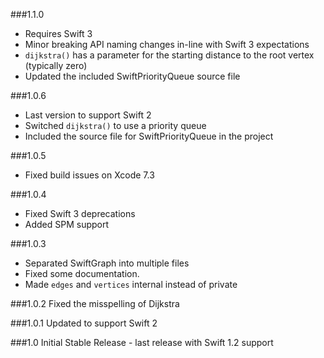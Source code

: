 ###1.1.0
- Requires Swift 3
- Minor breaking API naming changes in-line with Swift 3 expectations
- `dijkstra()` has a parameter for the starting distance to the root vertex (typically zero)
- Updated the included SwiftPriorityQueue source file

###1.0.6
- Last version to support Swift 2
- Switched `dijkstra()` to use a priority queue
- Included the source file for SwiftPriorityQueue in the project

###1.0.5
- Fixed build issues on Xcode 7.3

###1.0.4
- Fixed Swift 3 deprecations
- Added SPM support

###1.0.3
- Separated SwiftGraph into multiple files 
- Fixed some documentation.
- Made `edges` and `vertices` internal instead of private

###1.0.2
Fixed the misspelling of Dijkstra

###1.0.1
Updated to support Swift 2

###1.0
Initial Stable Release - last release with Swift 1.2 support
